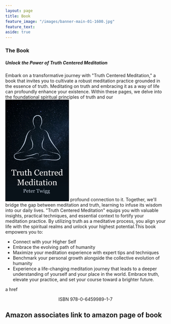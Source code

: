 ```yaml
---
layout: page
title: Book
feature_image: "/images/banner-main-01-1600.jpg"
feature_text: 
aside: true 
---
```


### The Book 


##### Unlock the Power of Truth Centered Meditation

Embark on a transformative journey with "Truth Centered Meditation," a book that invites you to cultivate a robust meditation practice grounded in the essence of truth. Meditating on truth and embracing it as a way of life can profoundly enhance your existence.
Within these pages, we delve into the foundational spiritual principles of truth and our <img src="/images/truthcentredmeditation.jpeg" width="200">
profound connection to it. Together, we'll bridge the gap between meditation and truth, learning to infuse its wisdom into our daily lives.
"Truth Centered Meditation" equips you with valuable insights, practical techniques, and essential context to fortify your meditation practice. 
By utilizing truth as a meditative process, you align your life with the spiritual realms and unlock your highest potential.This book empowers you to:
<ul>
<li>Connect with your Higher Self</li>
<li>Embrace the evolving path of humanity</li>
<li>Maximize your meditation experience with expert tips and techniques</li>
<li>Benchmark your personal growth alongside the collective evolution of humanity</li>
<li>Experience a life-changing meditation journey that leads to a deeper understanding of yourself and your place in the world. Embrace truth, elevate your practice, and set your course toward a brighter future.</li>	
</ul>


a href <center>ISBN 978-0-6459989-1-7</center></a>

Amazon associates link to amazon page of book
---

